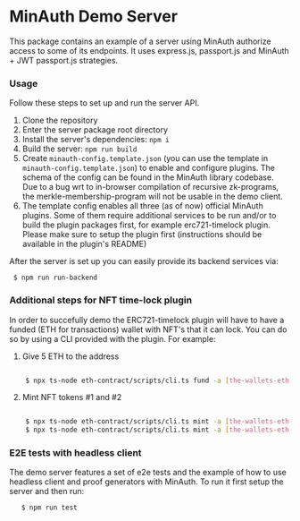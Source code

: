 # MinAuth Demo Server

This package contains an example of a server using MinAuth authorize access to some of its endpoints.
It uses express.js, passport.js and MinAuth + JWT passport.js strategies.

### Usage

Follow these steps to set up and run the server API.

 1. Clone the repository
 2. Enter the server package root directory
 3. Install the server's dependencies: `npm i`
 5. Build the server: `npm run build`
 5. Create `minauth-config.template.json` (you can use the template in `minauth-config.template.json`) to enable and configure plugins. The schema of the config can be found in the MinAuth library codebase. Due to a bug wrt to in-browser compilation of recursive zk-programs, the merkle-membership-program will not be usable in the demo client.
 6. The template config enables all three (as of now) official MinAuth plugins. Some of them require additional services to be run and/or to build the plugin packages first, for example erc721-timelock plugin. Please make sure to setup the plugin first (instructions should be available in the plugin's README)

After the server is set up you can easily provide its backend services via:

     $ npm run run-backend

### Additional steps for NFT time-lock plugin

In order to succefully demo the ERC721-timelock plugin will have to have a funded (ETH for transactions) wallet with NFT's that it can lock.
You can do so by using a CLI provided with the plugin. For example:

1. Give 5 ETH to the address

```bash

    $ npx ts-node eth-contract/scripts/cli.ts fund -a [the-wallets-eth-address] -v 5

```
2. Mint NFT tokens #1 and #2

```bash

    $ npx ts-node eth-contract/scripts/cli.ts mint -a [the-wallets-eth-address]
    $ npx ts-node eth-contract/scripts/cli.ts mint -a [the-wallets-eth-address]

```


### E2E tests with headless client

The demo server features a set of e2e tests and the example of how to use headless client and proof generators with MinAuth. To run it first setup the server and then run:

```
   $ npm run test
```
